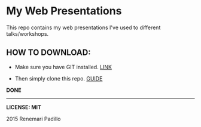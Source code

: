 # My Web Presentations

This repo contains my web presentations I've used to different talks/workshops.

## HOW TO DOWNLOAD:

* Make sure you have GIT installed. [LINK](http://www.git-scm.com/downloads)

* Then simply clone this repo. [GUIDE](https://help.github.com/articles/which-remote-url-should-i-use/)

**DONE**

---------------------------------------

**LICENSE: MIT**

2015 Renemari Padillo
